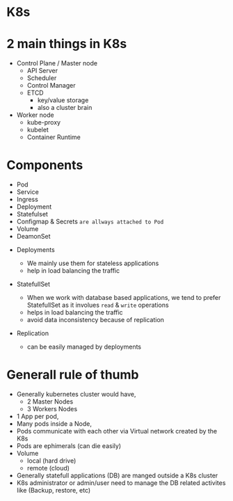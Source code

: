 # K8s

# 2 main things in K8s

- Control Plane / Master node
  - API Server
  - Scheduler
  - Control Manager
  - ETCD
    - key/value storage
    - also a cluster brain
- Worker node
  - kube-proxy
  - kubelet
  - Container Runtime

# Components

- Pod
- Service
- Ingress
- Deployment
- Statefulset
- Configmap & Secrets `are allways attached to Pod`
- Volume
- DeamonSet

<!-- Image -->

- Deployments
  - We mainly use them for stateless applications
  - help in load balancing the traffic
- StatefullSet

  - When we work with database based applications, we tend to prefer StatefullSet as it involues `read` & `write` operations
  - helps in load balancing the traffic
  - avoid data inconsistency because of replication

- Replication

  - can be easily managed by deployments

# Generall rule of thumb

- Generally kubernetes cluster would have,
  - 2 Master Nodes
  - 3 Workers Nodes
- 1 App per pod,
- Many pods inside a Node,
- Pods communicate with each other via Virtual network created by the K8s
- Pods are ephimerals (can die easily)
- Volume
  - local (hard drive)
  - remote (cloud)
- Generally statefull applications (DB) are manged outside a K8s cluster
- K8s administrator or admin/user need to manage the DB related activites like (Backup, restore, etc)
